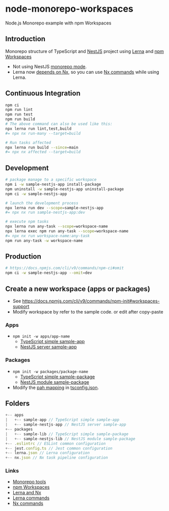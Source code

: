 # node-monorepo-workspaces

Node.js Monorepo example with npm Workspaces

## Introduction

Monorepo structure of TypeScript and [NestJS](https://nestjs.com) project using [Lerna](https://lerna.js.org) and [npm Workspaces](https://docs.npmjs.com/cli/v9/using-npm/workspaces)

- Not using NestJS [monorepo mode](https://docs.nestjs.com/cli/monorepo).
- Lerna now [depends on Nx](https://github.com/lerna/lerna/blob/329eb99e3080cc4d5de53960a7d0421091b08782/core/lerna/package.json#L66), so you can use [Nx commands](https://nx.dev/reference/commands) while using Lerna.

## Continuous Integration

```sh
npm ci
npm run lint
npm run test
npm run build
# The above command can also be used like this:
npx lerna run lint,test,build
#= npx nx run-many --target=build

# Run tasks affected
npx lerna run build --since=main
#= npx nx affected --target=build
```

## Development

```sh
# package manage to a specific workspace
npm i -w sample-nestjs-app install-package
npm uninstall -w sample-nestjs-app uninstall-package
npm ci -w sample-nestjs-app

# launch the development process
npx lerna run dev --scope=sample-nestjs-app
#= npx nx run sample-nestjs-app:dev

# execute npm tasks
npx lerna run any-task --scope=workspace-name
npx lerna exec npm run any-task --scope=workspace-name
#= npx nx run workspace-name:any-task
npm run any-task -w workspace-name
```

## Production

```sh
# https://docs.npmjs.com/cli/v9/commands/npm-ci#omit
npm ci -w sample-nestjs-app --omit=dev
```

## Create a new workspace (apps or packages)

- See <https://docs.npmjs.com/cli/v9/commands/npm-init#workspaces-support>
- Modify workspace by refer to the sample code. or edit after copy-paste

### Apps

- `npm init -w apps/app-name`
  - [TypeScript simple sample-app](apps/sample-app)
  - [NestJS server sample-app](apps/sample-nestjs-app)

### Packages

- `npm init -w packages/package-name`
  - [TypeScript simple sample-package](packages/sample-lib)
  - [NestJS module sample-package](packages/sample-nestjs-lib)
- Modify the [pah mapping](https://www.typescriptlang.org/docs/handbook/module-resolution.html#path-mapping) in [tsconfig.json](tsconfig.json).

## Folders

```js
+-- apps
|   +-- sample-app // TypeScript simple sample-app
|   +-- sample-nestjs-app // NestJS server sample-app
+-- packages
|   +-- sample-lib // TypeScript simple sample-package
|   +-- sample-nestjs-lib // NestJS module sample-package
+-- .eslintrc // ESLint common configuration
+-- jest.config.ts // Jest common configuration
+-- lerna.json // Lerna configuration
+-- nx.json // Nx task pipeline configuration
```

### Links

- [Monorepo tools](https://monorepo.tools)
- [npm Workspaces](https://docs.npmjs.com/cli/v9/using-npm/workspaces)
- [Lerna and Nx](https://lerna.js.org/docs/lerna-and-nx)
- [Lerna commands](https://lerna.js.org/docs/api-reference/commands)
- [Nx commands](https://nx.dev/reference/commands)
